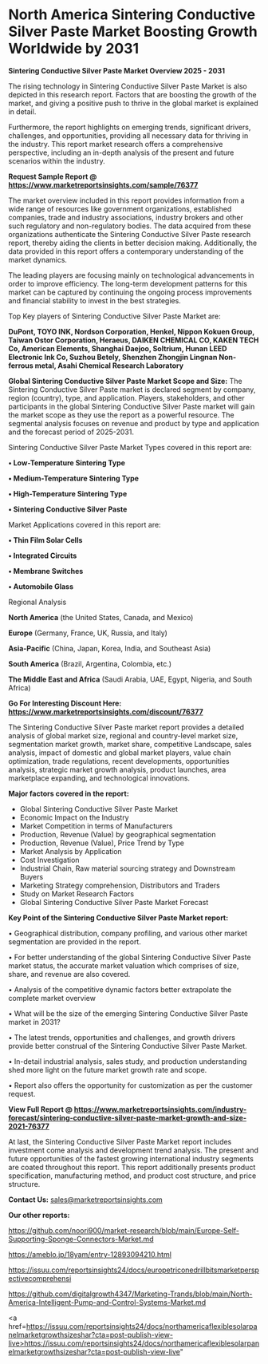 # North America Sintering Conductive Silver Paste Market Boosting Growth Worldwide by 2031

<Strong> Sintering Conductive Silver Paste Market Overview 2025 - 2031</strong>

The rising technology in Sintering Conductive Silver Paste Market is also depicted in this research report. Factors that are boosting the growth of the market, and giving a positive push to thrive in the global market is explained in detail.

Furthermore, the report highlights on emerging trends, significant drivers, challenges, and opportunities, providing all necessary data for thriving in the industry. This report market research offers a comprehensive perspective, including an in-depth analysis of the present and future scenarios within the industry.

<strong>Request Sample Report @ <a href=https://www.marketreportsinsights.com/sample/76377>https://www.marketreportsinsights.com/sample/76377</a></strong>

The market overview included in this report provides information from a wide range of resources like government organizations, established companies, trade and industry associations, industry brokers and other such regulatory and non-regulatory bodies. The data acquired from these organizations authenticate the Sintering Conductive Silver Paste research report, thereby aiding the clients in better decision making. Additionally, the data provided in this report offers a contemporary understanding of the market dynamics.

The leading players are focusing mainly on technological advancements in order to improve efficiency. The long-term development patterns for this market can be captured by continuing the ongoing process improvements and financial stability to invest in the best strategies.

Top Key players of Sintering Conductive Silver Paste Market are:

<strong>DuPont, TOYO INK, Nordson Corporation, Henkel, Nippon Kokuen Group, Taiwan Ostor Corporation, Heraeus, DAIKEN CHEMICAL CO, KAKEN TECH Co, American Elements, Shanghai Daejoo, Soltrium, Hunan LEED Electronic Ink Co, Suzhou Betely, Shenzhen Zhongjin Lingnan Non-ferrous metal, Asahi Chemical Research Laboratory</strong>

<strong><b>Global Sintering Conductive Silver Paste Market Scope and Size:</b></strong>
The Sintering Conductive Silver Paste market is declared segment by company, region (country), type, and application. Players, stakeholders, and other participants in the global Sintering Conductive Silver Paste market will gain the market scope as they use the report as a powerful resource. The segmental analysis focuses on revenue and product by type and application and the forecast period of 2025-2031.

Sintering Conductive Silver Paste Market Types covered in this report are:

<strong>• Low-Temperature Sintering Type

• Medium-Temperature Sintering Type

• High-Temperature Sintering Type

• Sintering Conductive Silver Paste</strong>

Market Applications covered in this report are:

<strong>• Thin Film Solar Cells

• Integrated Circuits

• Membrane Switches

• Automobile Glass</strong> 

Regional Analysis

<strong>North America</strong> (the United States, Canada, and Mexico)

<strong>Europe</strong> (Germany, France, UK, Russia, and Italy)

<strong>Asia-Pacific</strong> (China, Japan, Korea, India, and Southeast Asia)

<strong>South America</strong> (Brazil, Argentina, Colombia, etc.)

<strong>The Middle East and Africa</strong> (Saudi Arabia, UAE, Egypt, Nigeria, and South Africa)

<strong>Go For Interesting Discount Here: <a href=https://www.marketreportsinsights.com/discount/76377>https://www.marketreportsinsights.com/discount/76377</a></strong>

The Sintering Conductive Silver Paste market report provides a detailed analysis of global market size, regional and country-level market size, segmentation market growth, market share, competitive Landscape, sales analysis, impact of domestic and global market players, value chain optimization, trade regulations, recent developments, opportunities analysis, strategic market growth analysis, product launches, area marketplace expanding, and technological innovations.

<strong><b>Major factors covered in the report:</b></strong>
<ul>
  <li>Global Sintering Conductive Silver Paste Market </li>
  <li>Economic Impact on the Industry</li>
  <li>Market Competition in terms of Manufacturers</li>
  <li>Production, Revenue (Value) by geographical segmentation</li>
  <li>Production, Revenue (Value), Price Trend by Type</li>
  <li>Market Analysis by Application</li>
  <li>Cost Investigation</li>
  <li>Industrial Chain, Raw material sourcing strategy and Downstream Buyers</li>
  <li>Marketing Strategy comprehension, Distributors and Traders</li>
  <li>Study on Market Research Factors</li>
  <li>Global Sintering Conductive Silver Paste Market Forecast</li>
</ul>

<strong><b>Key Point of the Sintering Conductive Silver Paste Market report:</b></strong>

• Geographical distribution, company profiling, and various other market segmentation are provided in the report.

• For better understanding of the global Sintering Conductive Silver Paste market status, the accurate market valuation which comprises of size, share, and revenue are also covered.

• Analysis of the competitive dynamic factors better extrapolate the complete market overview

• What will be the size of the emerging Sintering Conductive Silver Paste market in 2031?

• The latest trends, opportunities and challenges, and growth drivers provide better construal of the Sintering Conductive Silver Paste Market.

• In-detail industrial analysis, sales study, and production understanding shed more light on the future market growth rate and scope.

• Report also offers the opportunity for customization as per the customer request.

<strong><b>View Full Report @ <a href=https://www.marketreportsinsights.com/industry-forecast/sintering-conductive-silver-paste-market-growth-and-size-2021-76377>https://www.marketreportsinsights.com/industry-forecast/sintering-conductive-silver-paste-market-growth-and-size-2021-76377</a></b></strong>


At last, the Sintering Conductive Silver Paste Market report includes investment come analysis and development trend analysis. The present and future opportunities of the fastest growing international industry segments are coated throughout this report. This report additionally presents product specification, manufacturing method, and product cost structure, and price structure.

<strong>Contact Us:</strong>
sales@marketreportsinsights.com

<strong>Our other reports:</strong>

<a href=https://github.com/noori900/market-research/blob/main/Europe-Self-Supporting-Sponge-Connectors-Market.md>https://github.com/noori900/market-research/blob/main/Europe-Self-Supporting-Sponge-Connectors-Market.md</a>

<a href=https://ameblo.jp/18yam/entry-12893094210.html>https://ameblo.jp/18yam/entry-12893094210.html</a>

<a href=https://issuu.com/reportsinsights24/docs/europetriconedrillbitsmarketperspectivecomprehensi>https://issuu.com/reportsinsights24/docs/europetriconedrillbitsmarketperspectivecomprehensi</a>

<a href=https://github.com/digitalgrowth4347/Marketing-Trands/blob/main/North-America-Intelligent-Pump-and-Control-Systems-Market.md>https://github.com/digitalgrowth4347/Marketing-Trands/blob/main/North-America-Intelligent-Pump-and-Control-Systems-Market.md</a>

<a href=https://issuu.com/reportsinsights24/docs/northamericaflexiblesolarpanelmarketgrowthsizeshar?cta=post-publish-view-live>https://issuu.com/reportsinsights24/docs/northamericaflexiblesolarpanelmarketgrowthsizeshar?cta=post-publish-view-live</a>"
